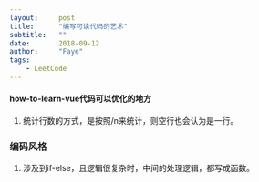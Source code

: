 ```yaml
---
layout:     post
title:      "编写可读代码的艺术"
subtitle:   ""
date:       2018-09-12
author:     "Faye"
tags:
    - LeetCode
---
```


#### how-to-learn-vue代码可以优化的地方
1. 统计行数的方式，是按照/n来统计，则空行也会认为是一行。



### 编码风格
1. 涉及到if-else，且逻辑很复杂时，中间的处理逻辑，都写成函数。